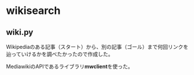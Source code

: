 # wikisearch

## wiki.py

Wikipediaのある記事（スタート）から、別の記事（ゴール）まで何回リンクを辿っていけるかを調べたかったので作成した。  
  
MediawikiのAPIであるライブラリ**mwclient**を使った。
